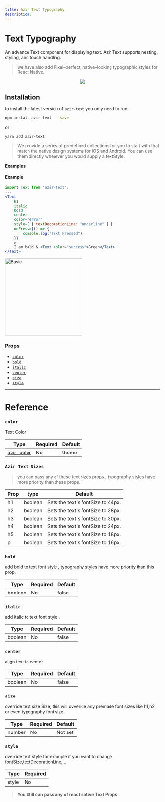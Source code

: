 ```yaml
---
title: Azir Text Typography
description:
---
```


# Text Typography

An advance Text component for displaying text. Azir Text supports nesting, styling, and touch handling.

> we have also add Pixel–perfect, native–looking typographic styles for React Native.

<p align="center">
 <img src="https://i.imgur.com/jUQLsA2.jpg" />
</p>

## Installation

to install the latest version of `azir-text` you only need to run:

```bash
npm install azir-text  --save
```

or

```bash
yarn add azir-text
```

> We provide a series of predefined collections for you to start with that match the native design systems for iOS and Android. You can use them directly wherever you would supply a textStyle.

**Examples**

#### Example

```jsx
import Text from "azir-text";
---
<Text
    h1
    italic
    bold
    center
    color="error"
    style={ { textDecorationLine: "underline" } }
    onPress={() => {
        console.log("Text Pressed");
    }}
    >
    I am bold & <Text color="success">Green</Text>
</Text>
```

<img src="https://i.imgur.com/yqJZHzb.jpg" alt="Basic" style="width:250px" />

### Props

- [`color`](text#color)
- [`bold`](text#bold)
- [`italic`](text#italic)
- [`center`](text#center)
- [`size`](text#size)
- [`style`](text#style)

---

# Reference

### `color`

Text Color

| Type                                       | Required | Default |
| ------------------------------------------ | -------- | ------- |
| [azir-color](../../guides/color-reference) | No       | theme   |

### `Azir Text Sizes`

> you can pass any of these text sizes props., typography styles have more priority than these props.

| Prop | type    | Default                           |
| ---- | ------- | --------------------------------- |
| h1   | boolean | Sets the text's fontSize to 44px. |
| h2   | boolean | Sets the text's fontSize to 38px. |
| h3   | boolean | Sets the text's fontSize to 30px. |
| h4   | boolean | Sets the text's fontSize to 24px. |
| h5   | boolean | Sets the text's fontSize to 18px. |
| p    | boolean | Sets the text's fontSize to 16px. |

### `bold`

add bold to text font style , typography styles have more priority than this prop.

| Type    | Required | Default |
| ------- | -------- | ------- |
| boolean | No       | false   |

### `italic`

add italic to text font style .

| Type    | Required | Default |
| ------- | -------- | ------- |
| boolean | No       | false   |

### `center`

align text to center .

| Type    | Required | Default |
| ------- | -------- | ------- |
| boolean | No       | false   |

### `size`

override text size Size, this will ovveride any premade font sizes like h1,h2 or even typography font size.

| Type   | Required | Default |
| ------ | -------- | ------- |
| number | No       | Not set |

### `style`

override text style for example if you want to change fontSize,textDecorationLine,...

| Type  | Required |
| ----- | -------- |
| style | No       |

> **You Still can pass any of react native Text Props**
